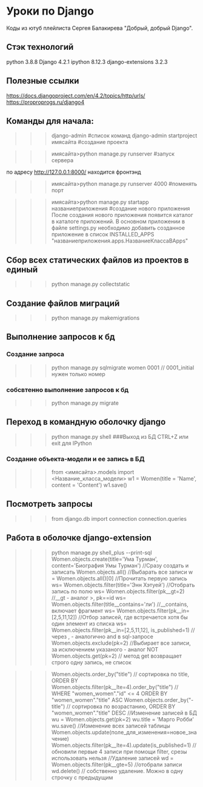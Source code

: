 # Уроки по Django
Коды из ютуб плейлиста Сергея Балакирева "Добрый, добрый Django".

## Стэк технологий
python 3.8.8
Django 4.2.1
ipython 8.12.3
django-extensions 3.2.3

## Полезные ссылки
https://docs.djangoproject.com/en/4.2/topics/http/urls/
https://proproprogs.ru/django4


## Команды для начала:
>>>django-admin #список команд
>>>django-admin startproject имясайта #создание проекта

>>>имясайта>python manage.py runserver #запуск сервера

по адресу http://127.0.0.1:8000/ находится фронтэнд

>>>имясайта>python manage.py runserver 4000 #поменять порт

>>>имясайта>python manage.py startapp названиеприложения #создание нового приложения
После создания нового приложения появится каталог в каталоге приложений. В основном приложении в файле settings.py необходимо 
добавить созданное приложение в список INSTALLED_APPS "названиеприложения.apps.НазваниеКлассаВApps"

## Сбор всех статических файлов из проектов в единый
>>>python manage.py collectstatic

## Создание файлов миграций
>>>python manage.py makemigrations

## Выполнение запросов к бд
### Создание запроса
>>>python manage.py sqlmigrate women 0001 // 0001_initial нужен только номер
### собсвтенно выполнение запросов к бд
>>>python manage.py migrate

## Переход в командную оболочку django
>>>python manage.py shell
###Выход из БД
>>>CTRL+Z или exit для IPython
### Создание объекта-модели и ее запись в БД
>>>from <имясайта>.models import <Название_класса_модели>
>>>w1 = Women(title = 'Name', content = 'Content')
>>>w1.save()
## Посмотреть запросы
>>>from django.db import connection
>>>connection.queries

## Работа в оболочке django-extension
>>>python manage.py shell_plus --print-sql
>>>Women.objects.create(title='Ума Турман', content='Биография Умы Турман')  //Сразу создать и записать
>>>Women.objects.all() //Выбарать все записи
>>>w = Women.objects.all()[0] //Прочитать первую запись
>>>ws= Women.objects.filter(title='Энн Хэтуей') //Отобрать запись по полю
>>>ws= Women.objects.filter(pk__gt=2) //__gt - аналог >, pk==id
>>>ws= Women.objects.filter(title__contains='ли') //__contains, включает фрагмент
>>>ws= Women.objects.filter(pk__in=[2,5,11,12])  //Отбор записей, где встречается хотя бы один элемент из списка
>>>ws= Women.objects.filter(pk__in=[2,5,11,12], is_published=1) // через , - аналогично and в sql-запросе
>>>Women.objects.exclude(pk=2) //Выбирает все записи, за исключением указаного - аналог NOT
>>>Women.objects.get(pk=2) // метод get возвращает строго одну запись, не список

>>>Women.objects.order_by("title") // сортировка по title, ORDER BY
>>>Women.objects.filter(pk__lte=4).order_by("title") //  WHERE "women_women"."id" <= 4 ORDER BY "women_women"."title" ASC
>>>Women.objects.order_by("-title") // сортировка по возрастанию,  ORDER BY "women_women"."title" DESC
//Изменение записей в БД
>>>wu = Women.objects.get(pk=2)
>>>wu.title = 'Марго Робби'
>>>wu.save()
//Изменение всех записей таблицы
>>>Women.objects.update(поле_для_изменения=новое_значение)
>>> Women.objects.filter(pk__lte=4).update(is_published=1) // обновили первые 4 записи при помощи filter, срезы использовать нельзя
//Удаление записей
>>>wd = Women.objects.filter(pk__gte=5) //отобрали записи
>>>wd.delete() // собственно удаление. Можно в одну строчку с предыдущим







